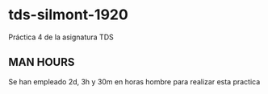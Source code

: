 # tds-silmont-1920

Práctica 4 de la asignatura TDS

## MAN HOURS 
Se han empleado 2d, 3h y 30m en horas hombre para realizar esta practica